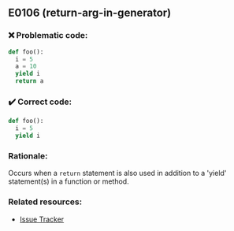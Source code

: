 ## E0106 (return-arg-in-generator)

### :x: Problematic code:

```python
def foo():
  i = 5
  a = 10
  yield i
  return a
```

### :heavy_check_mark: Correct code:

```python
def foo():
  i = 5
  yield i
```

### Rationale:

Occurs when a `return` statement is also used in addition to a 'yield'
statement(s) in a function or method.

### Related resources:

- [Issue Tracker](https://github.com/PyCQA/pylint/issues?q=is%3Aissue+%22return-arg-in-generator%22+OR+%22E0106%22)
